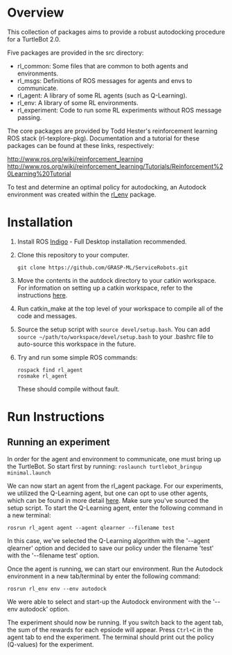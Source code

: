 # Overview
This collection of packages aims to provide a robust autodocking procedure for a TurtleBot 2.0. 

Five packages are provided in the src directory:
- rl_common:     Some files that are common to both agents and environments.
- rl_msgs:       Definitions of ROS messages for agents and envs to communicate.
- rl_agent:      A library of some RL agents (such as Q-Learning).
- rl_env:        A library of some RL environments.
- rl_experiment: Code to run some RL experiments without ROS message passing.

The core packages are provided by Todd Hester's reinforcement learning ROS stack (rl-texplore-pkg). Documentation and a tutorial for these packages can be found at these links, respectively:

http://www.ros.org/wiki/reinforcement_learning
http://www.ros.org/wiki/reinforcement_learning/Tutorials/Reinforcement%20Learning%20Tutorial 

To test and determine an optimal policy for autodocking, an Autodock environment was created within the [rl_env](http://wiki.ros.org/rl_env) package.

# Installation
1. Install ROS [Indigo](http://wiki.ros.org/indigo/Installation/Ubuntu) - Full Desktop installation recommended. 	
2. Clone this repository to your computer. 

	`git clone https://github.com/GRASP-ML/ServiceRobots.git`

3. Move the contents in the autdock directory to your catkin workspace. For information on setting up a catkin workspace, refer to the instructions [here](http://wiki.ros.org/catkin/Tutorials/create_a_workspace).
4. Run catkin_make at the top level of your workspace to compile all of the code and messages. 
5. Source the setup script with `source devel/setup.bash`. You can add `source ~/path/to/workspace/devel/setup.bash` to your .bashrc file to auto-source this workspace in the future.
6. Try and run some simple ROS commands: 
	
	`rospack find rl_agent`  
	`rosmake rl_agent`

	These should compile without fault. 

# Run Instructions 

## Running an experiment 
In order for the agent and environment to communicate, one must bring up the TurtleBot. So start first by running: 
`roslaunch turtlebot_bringup minimal.launch`

We can now start an agent from the rl_agent package. For our experiments, we utilized the Q-Learning agent, but one can opt to use other agents, which can be found in more detail [here](http://wiki.ros.org/rl_agent). Make sure you've sourced the setup script. To start the Q-Learning agent, enter the following command in a new terminal: 

`rosrun rl_agent agent --agent qlearner --filename test`

In this case, we've selected the Q-Learning algorithm with the '--agent qlearner' option and decided to save our policy under the filename 'test' with the '--filename test' option.

Once the agent is running, we can start our environment. Run the Autodock environment in a new tab/terminal by enter the following command: 

`rosrun rl_env env --env autodock`

We were able to select and start-up the Autodock environment with the '--env autodock' option. 

The experiment should now be running. If you switch back to the agent tab, the sum of the rewards for each epsiode will appear. Press `Ctrl+C` in the agent tab to end the experiment. The terminal should print out the policy (Q-values) for the experiment. 







